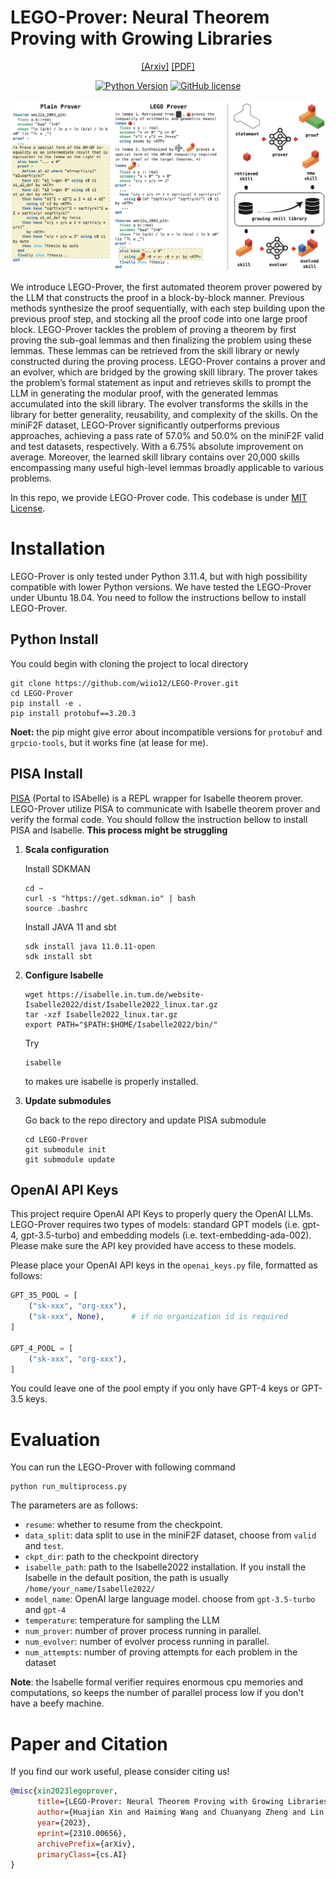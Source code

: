 # LEGO-Prover: Neural Theorem Proving with Growing Libraries
<div align="center">

[[Arxiv]](https://arxiv.org/abs/2310.00656)
[[PDF]](https://arxiv.org/pdf/2310.00656.pdf)


[![Python Version](https://img.shields.io/badge/Python-3.11.4-blue.svg)](https://github.com/wiio12/LEGO-Prover)
[![GitHub license](https://img.shields.io/github/license/MineDojo/Voyager)](hhttps://github.com/wiio12/LEGO-Prover/blob/main/LICENSE)

![](images/pull.png)

</div>

We introduce LEGO-Prover, the first automated theorem prover powered by the LLM that constructs the proof in a block-by-block manner. Previous methods synthesize the proof sequentially, with each step building upon the previous proof step, and stocking all the proof code into one large proof block. LEGO-Prover tackles the problem of proving a theorem by first proving the sub-goal lemmas and then finalizing the problem using these lemmas. These lemmas can be retrieved from the skill library or newly constructed during the proving process. LEGO-Prover contains a prover and an evolver, which are bridged by the growing skill library. The prover takes the problem’s formal statement as input and retrieves skills to prompt the LLM in generating the modular proof, with the generated lemmas accumulated into the skill library. The evolver transforms the skills in the library for better generality, reusability, and complexity of the skills. On the miniF2F dataset, LEGO-Prover significantly outperforms previous approaches, achieving a pass rate of 57.0% and 50.0% on the miniF2F valid and test datasets, respectively. With a 6.75% absolute improvement on average. Moreover, the learned skill library contains over 20,000 skills encompassing many useful high-level lemmas broadly applicable to various problems. 

In this repo, we provide LEGO-Prover code. This codebase is under [MIT License](LICENSE).

# Installation
LEGO-Prover is only tested under Python 3.11.4, but with high possibility compatible with lower Python versions. We have tested the LEGO-Prover under Ubuntu 18.04. You need to follow the instructions bellow to install LEGO-Prover.

## Python Install
You could begin with cloning the project to local directory
```shell
git clone https://github.com/wiio12/LEGO-Prover.git
cd LEGO-Prover
pip install -e .
pip install protobuf==3.20.3
```
**Noet:** the pip might give error about incompatible versions for `protobuf` and `grpcio-tools`, but it works fine (at lease for me).

## PISA Install
[PISA](https://github.com/albertqjiang/Portal-to-ISAbelle) (Portal to ISAbelle) is a REPL wrapper for Isabelle theorem prover. LEGO-Prover utilize PISA to communicate with Isabelle theorem prover and verify the formal code. You should follow the instruction bellow to install PISA and Isabelle. **This process might be struggling**

1. **Scala configuration**
   
    Install SDKMAN
    ```shell
    cd ~
    curl -s "https://get.sdkman.io" | bash
    source .bashrc
    ```
    
    Install JAVA 11 and sbt
    ```shell
    sdk install java 11.0.11-open
    sdk install sbt
    ```

2. **Configure Isabelle**
    ```shell
    wget https://isabelle.in.tum.de/website-Isabelle2022/dist/Isabelle2022_linux.tar.gz
    tar -xzf Isabelle2022_linux.tar.gz
    export PATH="$PATH:$HOME/Isabelle2022/bin/"
    ```
    Try
    ```shell
    isabelle 
    ```
    to makes ure isabelle is properly installed.

3. **Update submodules**

    Go back to the repo directory and update PISA submodule
    ```shell
    cd LEGO-Prover
    git submodule init
    git submodule update
    ```

## OpenAI API Keys
This project require OpenAI API Keys to properly query the OpenAI LLMs. LEGO-Prover requires two types of models: standard GPT models (i.e. gpt-4, gpt-3.5-turbo) and embedding models (i.e. text-embedding-ada-002). Please make sure the API key provided have access to these models.

Please place your OpenAI API keys in the `openai_keys.py` file, formatted as follows:
```python
GPT_35_POOL = [
    ("sk-xxx", "org-xxx"),
    ("sk-xxx", None),      # if no organization id is required
]

GPT_4_POOL = [
    ("sk-xxx", "org-xxx"),
]
```
You could leave one of the pool empty if you only have GPT-4 keys or GPT-3.5 keys.

# Evaluation
You can run the LEGO-Prover with following command
```
python run_multiprocess.py 
```
The parameters are as follows:
- `resume`: whether to resume from the checkpoint.
- `data_split`: data split to use in the miniF2F dataset, choose from `valid` and `test`.
- `ckpt_dir`: path to the checkpoint directory
- `isabelle_path`: path to the Isabelle2022 installation. If you install the Isabelle in the default position, the path is usually `/home/your_name/Isabelle2022/`
- `model_name`: OpenAI large language model. choose from `gpt-3.5-turbo` and `gpt-4`
- `temperature`: temperature for sampling the LLM
- `num_prover`: number of prover process running in parallel.
- `num_evolver`: number of evolver process running in parallel.
- `num_attempts`: number of proving attempts for each problem in the dataset

**Note**: the Isabelle formal verifier requires enormous cpu memories and computations, so keeps the number of parallel process low if you don't have a beefy machine.


# Paper and Citation

If you find our work useful, please consider citing us!
```bibtex
@misc{xin2023legoprover,
      title={LEGO-Prover: Neural Theorem Proving with Growing Libraries}, 
      author={Huajian Xin and Haiming Wang and Chuanyang Zheng and Lin Li and Zhengying Liu and Qingxing Cao and Yinya Huang and Jing Xiong and Han Shi and Enze Xie and Jian Yin and Zhenguo Li and Xiaodan Liang and Heng Liao},
      year={2023},
      eprint={2310.00656},
      archivePrefix={arXiv},
      primaryClass={cs.AI}
}
```
